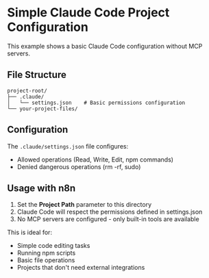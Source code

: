 # Simple Claude Code Project Configuration

This example shows a basic Claude Code configuration without MCP servers.

## File Structure

```
project-root/
├── .claude/
│   └── settings.json    # Basic permissions configuration
└── your-project-files/
```

## Configuration

The `.claude/settings.json` file configures:
- Allowed operations (Read, Write, Edit, npm commands)
- Denied dangerous operations (rm -rf, sudo)

## Usage with n8n

1. Set the **Project Path** parameter to this directory
2. Claude Code will respect the permissions defined in settings.json
3. No MCP servers are configured - only built-in tools are available

This is ideal for:
- Simple code editing tasks
- Running npm scripts
- Basic file operations
- Projects that don't need external integrations